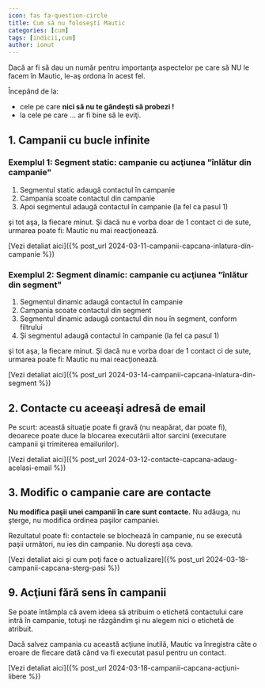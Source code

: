 ```yaml
---
icon: fas fa-question-circle
title: Cum să nu foloseşti Mautic
categories: [cum]
tags: [indicii,cum]
author: ionut
---
```


Dacă ar fi să dau un număr pentru importanţa aspectelor pe care să NU le facem în Mautic, le-aş ordona în acest fel.

Începând de la:

* cele pe care **nici să nu te gândeşti să probezi !**
* la cele pe care ... ar fi bine să le eviţi.

## 1. Campanii cu bucle infinite

### Exemplul 1: Segment static: campanie cu acţiunea "înlătur din campanie"
1. Segmentul static adaugă contactul în campanie
2. Campania scoate contactul din campanie
3. Apoi segmentul adaugă contactul în campanie (la fel ca pasul 1)

şi tot aşa, la fiecare minut. Şi dacă nu e vorba doar de 1 contact ci de sute, urmarea poate fi: Mautic nu mai reacţionează.

[Vezi detaliat aici]({% post_url 2024-03-11-campanii-capcana-inlatura-din-campanie %})

### Exemplul 2: Segment dinamic: campanie cu acţiunea "înlătur din segment"
1. Segmentul dinamic adaugă contactul în campanie
2. Campania scoate contactul din segment
3. Segmentul dinamic adaugă contactul din nou în segment, conform filtrului
4. Şi segmentul adaugă contactul în campanie (la fel ca pasul 1)

şi tot aşa, la fiecare minut. Şi dacă nu e vorba doar de 1 contact ci de sute, urmarea poate fi: Mautic nu mai reacţionează.

[Vezi detaliat aici]({% post_url 2024-03-14-campanii-capcana-inlatura-din-segment %})

## 2. Contacte cu aceeaşi adresă de email
Pe scurt: această situaţie poate fi gravă (nu neapărat, dar poate fi), deoarece poate duce la blocarea executării altor sarcini (executare campanii şi trimiterea emailurilor).

[Vezi detaliat aici]({% post_url 2024-03-12-contacte-capcana-adaug-acelasi-email %})

## 3. Modific o campanie care are contacte
**Nu modifica paşii unei campanii în care sunt contacte.** Nu adăuga, nu şterge, nu modifica ordinea paşilor campaniei.

Rezultatul poate fi: contactele se blochează în campanie, nu se execută paşii următori, nu ies din campanie. Nu doreşti aşa ceva.

[Vezi detaliat aici şi cum poţi face o actualizare]({% post_url 2024-03-18-campanii-capcana-sterg-pasi %})

## 9. Acţiuni fără sens în campanii
Se poate întâmpla că avem ideea să atribuim o etichetă contactului care intră în campanie, totuşi ne răzgândim şi nu alegem nici o etichetă de atribuit.

Dacă salvez campania cu această acţiune inutilă, Mautic va înregistra câte o eroare de fiecare dată când va fi executat pasul pentru un contact.

[Vezi detaliat aici]({% post_url 2024-03-18-campanii-capcana-acţiuni-libere %})



